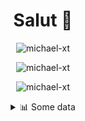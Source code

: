 <h1 align="center">Salut 👋</h1>

<p align="center"> <img src="https://komarev.com/ghpvc/?username=michael-xt" alt="michael-xt" /> 
</p>

<p align="center"><img align="center" src="https://github-readme-stats.vercel.app/api/top-langs/?username=michael-xt&layout=compact&theme=dark&show_icons=true" alt="michael-xt" /></p>
<p align="center"><img align="center" src="https://github-readme-stats.vercel.app/api?username=michael-xt&show_icons=true&theme=dark&show_icons=true" alt="michael-xt" /></p>

<details align="center"><summary>📊 Some data</summary>
<p>

<!--START_SECTION:waka-->
**🐱 My Github Data** 

> 🏆 127 Contributions in the Year 2021
 > 
> 📦 9.6 MB Used in Github's Storage 
 > 
> 🚫 Not Opted to Hire
 > 
> 📜 5 Public Repositories 
 > 
> 🔑 27 Private Repositories  
 > 
**I'm an Early 🐤** 

```text
🌞 Morning    95 commits     ███████░░░░░░░░░░░░░░░░░░   30.65% 
🌆 Daytime    91 commits     ███████░░░░░░░░░░░░░░░░░░   29.35% 
🌃 Evening    120 commits    █████████░░░░░░░░░░░░░░░░   38.71% 
🌙 Night      4 commits      ░░░░░░░░░░░░░░░░░░░░░░░░░   1.29%

```
📅 **I'm Most Productive on Wednesday** 

```text
Monday       28 commits     ██░░░░░░░░░░░░░░░░░░░░░░░   9.03% 
Tuesday      43 commits     ███░░░░░░░░░░░░░░░░░░░░░░   13.87% 
Wednesday    67 commits     █████░░░░░░░░░░░░░░░░░░░░   21.61% 
Thursday     53 commits     ████░░░░░░░░░░░░░░░░░░░░░   17.1% 
Friday       55 commits     ████░░░░░░░░░░░░░░░░░░░░░   17.74% 
Saturday     37 commits     ███░░░░░░░░░░░░░░░░░░░░░░   11.94% 
Sunday       27 commits     ██░░░░░░░░░░░░░░░░░░░░░░░   8.71%

```


📊 **This Week I Spent My Time On** 

```text
🔥 Editors: 
VS Code                  14 hrs 43 mins      ██████████████████████░░░   88.27% 
GoLand                   1 hr 28 mins        ██░░░░░░░░░░░░░░░░░░░░░░░   8.81% 
IntelliJ                 27 mins             ░░░░░░░░░░░░░░░░░░░░░░░░░   2.72% 
Rider                    2 mins              ░░░░░░░░░░░░░░░░░░░░░░░░░   0.21%

💻 Operating System: 
Windows                  16 hrs 40 mins      █████████████████████████   100.0%

```

**I Mostly Code in JavaScript** 

```text
JavaScript               9 repos             ████████░░░░░░░░░░░░░░░░░   32.14% 
Java                     8 repos             ███████░░░░░░░░░░░░░░░░░░   28.57% 
Vue                      3 repos             ██░░░░░░░░░░░░░░░░░░░░░░░   10.71% 
Lua                      2 repos             █░░░░░░░░░░░░░░░░░░░░░░░░   7.14% 
PHP                      1 repo              █░░░░░░░░░░░░░░░░░░░░░░░░   3.57%

```



 Last Updated on 06/07/2021
<!--END_SECTION:waka-->
</p>
